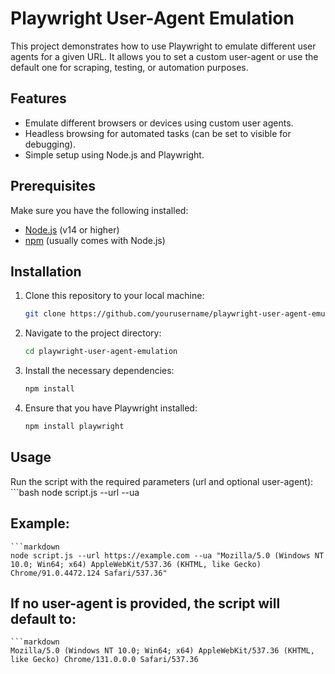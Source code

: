 # Playwright User-Agent Emulation

This project demonstrates how to use Playwright to emulate different user agents for a given URL. It allows you to set a custom user-agent or use the default one for scraping, testing, or automation purposes.

## Features
- Emulate different browsers or devices using custom user agents.
- Headless browsing for automated tasks (can be set to visible for debugging).
- Simple setup using Node.js and Playwright.

## Prerequisites
Make sure you have the following installed:
- [Node.js](https://nodejs.org/) (v14 or higher)
- [npm](https://www.npmjs.com/) (usually comes with Node.js)

## Installation

1. Clone this repository to your local machine:
   ```bash
   git clone https://github.com/yourusername/playwright-user-agent-emulation.git

2. Navigate to the project directory:
    ```bash
    cd playwright-user-agent-emulation

3. Install the necessary dependencies:
    ```bash
    npm install

4. Ensure that you have Playwright installed:
    ```bash
    npm install playwright

## Usage
Run the script with the required parameters (url and optional user-agent):
    ```bash
    node script.js --url <target-url> --ua <user-agent>

## Example:
    ```markdown
    node script.js --url https://example.com --ua "Mozilla/5.0 (Windows NT 10.0; Win64; x64) AppleWebKit/537.36 (KHTML, like Gecko) Chrome/91.0.4472.124 Safari/537.36"

## If no user-agent is provided, the script will default to:
    ```markdown
    Mozilla/5.0 (Windows NT 10.0; Win64; x64) AppleWebKit/537.36 (KHTML, like Gecko) Chrome/131.0.0.0 Safari/537.36